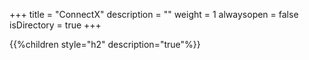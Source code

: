+++
title = "ConnectX"
description = ""
weight = 1
alwaysopen = false
isDirectory = true
+++

{{%children style="h2" description="true"%}}